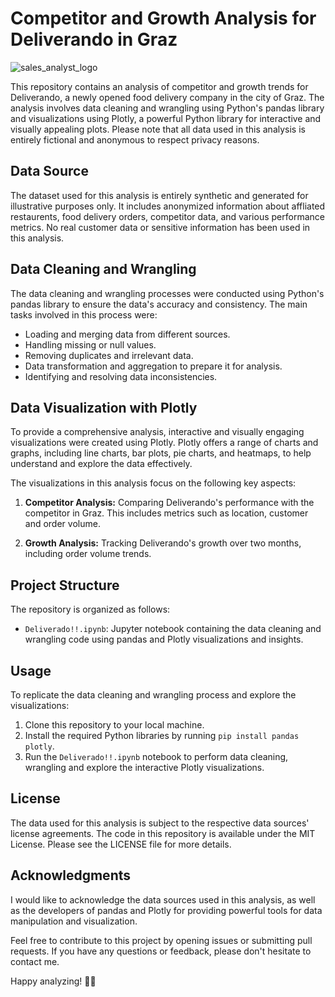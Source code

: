 # Competitor and Growth Analysis for Deliverando in Graz
![sales_analyst_logo](https://github.com/hazeedhrshd/Competitor-Analysis-of-Deliverando/assets/129052112/b8f4aa50-abde-43fd-a5bc-0f9f3295b8b4)

This repository contains an analysis of competitor and growth trends for Deliverando, a newly opened food delivery company in the city of Graz. The analysis involves data cleaning and wrangling using Python's pandas library and visualizations using Plotly, a powerful Python library for interactive and visually appealing plots. Please note that all data used in this analysis is entirely fictional and anonymous to respect privacy reasons.

## Data Source

The dataset used for this analysis is entirely synthetic and generated for illustrative purposes only. It includes anonymized information about affliated restaurents, food delivery orders, competitor data, and various performance metrics. No real customer data or sensitive information has been used in this analysis.

## Data Cleaning and Wrangling

The data cleaning and wrangling processes were conducted using Python's pandas library to ensure the data's accuracy and consistency. The main tasks involved in this process were:

- Loading and merging data from different sources.
- Handling missing or null values.
- Removing duplicates and irrelevant data.
- Data transformation and aggregation to prepare it for analysis.
- Identifying and resolving data inconsistencies.

## Data Visualization with Plotly

To provide a comprehensive analysis, interactive and visually engaging visualizations were created using Plotly. Plotly offers a range of charts and graphs, including line charts, bar plots, pie charts, and heatmaps, to help understand and explore the data effectively.

The visualizations in this analysis focus on the following key aspects:

1. **Competitor Analysis:** Comparing Deliverando's performance with the competitor in Graz. This includes metrics such as location, customer and order volume.

2. **Growth Analysis:** Tracking Deliverando's growth over two months, including order volume trends.

## Project Structure

The repository is organized as follows:

- `Deliverado!!.ipynb`: Jupyter notebook containing the data cleaning and wrangling code using pandas and Plotly visualizations and insights.

## Usage

To replicate the data cleaning and wrangling process and explore the visualizations:

1. Clone this repository to your local machine.
2. Install the required Python libraries by running `pip install pandas plotly`.
3. Run the `Deliverado!!.ipynb` notebook to perform data cleaning, wrangling and explore the interactive Plotly visualizations.

## License

The data used for this analysis is subject to the respective data sources' license agreements. The code in this repository is available under the MIT License. Please see the LICENSE file for more details.

## Acknowledgments

I would like to acknowledge the data sources used in this analysis, as well as the developers of pandas and Plotly for providing powerful tools for data manipulation and visualization.

Feel free to contribute to this project by opening issues or submitting pull requests. If you have any questions or feedback, please don't hesitate to contact me.

Happy analyzing! 🍔🚀
